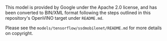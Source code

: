 This model is provided by Google under the Apache 2.0 license, and has been converted to BIN/XML format following the steps outlined in this repository's OpenVINO target under `README.md`.

Please see the `models/tensorflow/ssdmobilenet/README.md` for more details on copyright.
